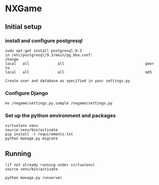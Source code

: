 # NXGame

## Initial setup

### install and configure postgresql
    sudo apt-get install postgresql-9.3
    in /etc/postgresql/9.3/main/pg_hba.conf:
    change
    local   all             all                                     peer
    to
    local   all             all                                     md5

    Create user and database as specified in your settings.py

### Configure Django 
    mv /nxgame/settings.py.sample /nxgame/settings.py

### Set up the python environment and packages
    virtualenv venv
    source venv/bin/activate
    pip install -r requirements.txt
    python manage.py migrate

## Running

    (if not already running under virtualenv)
    source venv/bin/activate

    python manage.py runserver
